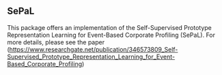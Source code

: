 ## SePaL

This package offers an implementation of the Self-Supervised Prototype Representation Learning for Event-Based Corporate Profiling (SePaL). For more details, please see the paper (https://www.researchgate.net/publication/346573809_Self-Supervised_Prototype_Representation_Learning_for_Event-Based_Corporate_Profiling)

